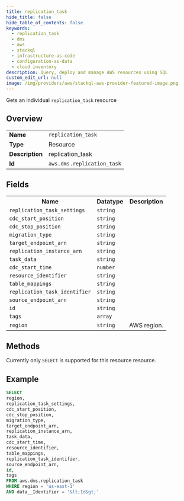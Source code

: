 ```yaml
---
title: replication_task
hide_title: false
hide_table_of_contents: false
keywords:
  - replication_task
  - dms
  - aws
  - stackql
  - infrastructure-as-code
  - configuration-as-data
  - cloud inventory
description: Query, deploy and manage AWS resources using SQL
custom_edit_url: null
image: /img/providers/aws/stackql-aws-provider-featured-image.png
---
```

Gets an individual <code>replication_task</code> resource

## Overview
<table><tbody>
<tr><td><b>Name</b></td><td><code>replication_task</code></td></tr>
<tr><td><b>Type</b></td><td>Resource</td></tr>
<tr><td><b>Description</b></td><td>replication_task</td></tr>
<tr><td><b>Id</b></td><td><code>aws.dms.replication_task</code></td></tr>
</tbody></table>

## Fields
<table><tbody>
<tr><th>Name</th><th>Datatype</th><th>Description</th></tr>
<tr><td><code>replication_task_settings</code></td><td><code>string</code></td><td></td></tr>
<tr><td><code>cdc_start_position</code></td><td><code>string</code></td><td></td></tr>
<tr><td><code>cdc_stop_position</code></td><td><code>string</code></td><td></td></tr>
<tr><td><code>migration_type</code></td><td><code>string</code></td><td></td></tr>
<tr><td><code>target_endpoint_arn</code></td><td><code>string</code></td><td></td></tr>
<tr><td><code>replication_instance_arn</code></td><td><code>string</code></td><td></td></tr>
<tr><td><code>task_data</code></td><td><code>string</code></td><td></td></tr>
<tr><td><code>cdc_start_time</code></td><td><code>number</code></td><td></td></tr>
<tr><td><code>resource_identifier</code></td><td><code>string</code></td><td></td></tr>
<tr><td><code>table_mappings</code></td><td><code>string</code></td><td></td></tr>
<tr><td><code>replication_task_identifier</code></td><td><code>string</code></td><td></td></tr>
<tr><td><code>source_endpoint_arn</code></td><td><code>string</code></td><td></td></tr>
<tr><td><code>id</code></td><td><code>string</code></td><td></td></tr>
<tr><td><code>tags</code></td><td><code>array</code></td><td></td></tr>
<tr><td><code>region</code></td><td><code>string</code></td><td>AWS region.</td></tr>

</tbody></table>

## Methods
Currently only <code>SELECT</code> is supported for this resource resource.





## Example
```sql
SELECT
region,
replication_task_settings,
cdc_start_position,
cdc_stop_position,
migration_type,
target_endpoint_arn,
replication_instance_arn,
task_data,
cdc_start_time,
resource_identifier,
table_mappings,
replication_task_identifier,
source_endpoint_arn,
id,
tags
FROM aws.dms.replication_task
WHERE region = 'us-east-1'
AND data__Identifier = '&lt;Id&gt;'
```

